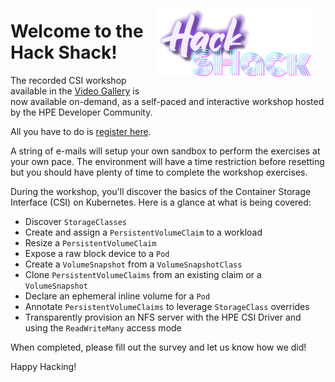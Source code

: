 <!-- ![HPE Developer Hack Shack](img/hack-shack.png) -->
<img src="img/hack-shack.png" align="right" width="250" hspace="20" vspace="20" />

# Welcome to the Hack Shack!

The recorded CSI workshop available in the [Video Gallery](../../learn/video_gallery/index.md#hpe_dev_hack_shack_workshop_using_the_container_storage_interface) is now available on-demand, as a self-paced and interactive workshop hosted by the HPE Developer Community.

All you have to do is [register here](https://hackshack.hpedev.io/workshop/2).

A string of e-mails will setup your own sandbox to perform the exercises at your own pace. The environment will have a time restriction before resetting but you should have plenty of time to complete the workshop exercises. 

During the workshop, you'll discover the basics of the Container Storage Interface (CSI) on Kubernetes. Here is a glance at what is being covered:

- Discover `StorageClasses`
- Create and assign a `PersistentVolumeClaim` to a workload
- Resize a `PersistentVolumeClaim`
- Expose a raw block device to a `Pod`
- Create a `VolumeSnapshot` from a `VolumeSnapshotClass`
- Clone `PersistentVolumeClaims` from an existing claim or a `VolumeSnapshot`
- Declare an ephemeral inline volume for a `Pod`
- Annotate `PersistentVolumeClaims` to leverage `StorageClass` overrides
- Transparently provision an NFS server with the HPE CSI Driver and using the `ReadWriteMany` access mode 

When completed, please fill out the survey and let us know how we did!

Happy Hacking!
